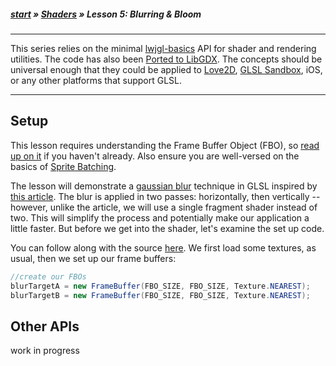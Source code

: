 ##### [start](https://github.com/mattdesl/lwjgl-basics/wiki) » [Shaders](Shaders) » Lesson 5: Blurring & Bloom

***

This series relies on the minimal [lwjgl-basics](https://github.com/mattdesl/lwjgl-basics) API for shader and rendering utilities. The code has also been [Ported to LibGDX](#Ports). The concepts should be universal enough that they could be applied to [Love2D](https://love2d.org/), [GLSL Sandbox](http://glsl.heroku.com/), iOS, or any other platforms that support GLSL. 

***

## Setup

This lesson requires understanding the Frame Buffer Object (FBO), so [read up on it](FrameBufferObjects) if you haven't already. Also ensure you are well-versed on the basics of [Sprite Batching](Sprite-Batching).

The lesson will demonstrate a [gaussian blur](http://en.wikipedia.org/wiki/Gaussian_blur) technique in GLSL inspired by [this article](http://www.gamerendering.com/2008/10/11/gaussian-blur-filter-shader/). The blur is applied in two passes: horizontally, then vertically -- however, unlike the article, we will use a single fragment shader instead of two. This will simplify the process and potentially make our application a little faster. But before we get into the shader, let's examine the set up code.

You can follow along with the source [here](https://github.com/mattdesl/lwjgl-basics/blob/master/test/mdesl/test/shadertut/ShaderLesson5.java). We first load some textures, as usual, then we set up our frame buffers:

```java
//create our FBOs
blurTargetA = new FrameBuffer(FBO_SIZE, FBO_SIZE, Texture.NEAREST);
blurTargetB = new FrameBuffer(FBO_SIZE, FBO_SIZE, Texture.NEAREST);
```



<a name="Ports" />

## Other APIs

work in progress